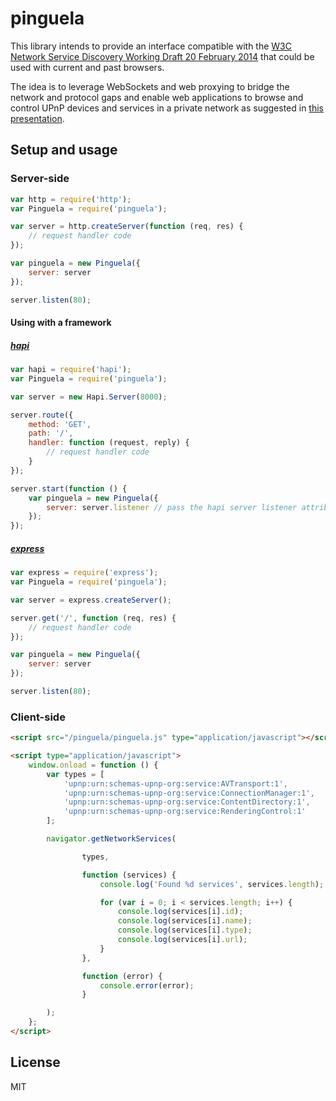 # pinguela

This library intends to provide an interface compatible with the [W3C Network Service Discovery Working Draft 20 February 2014](http://www.w3.org/TR/2014/WD-discovery-api-20140220/) that could be used with current and past browsers.

The idea is to leverage WebSockets and web proxying to bridge the network and protocol gaps and enable web applications to browse and control UPnP devices and services in a private network as suggested in [this presentation](http://www.slideshare.net/RodrigoFernandez33/javascript-powering-the-dream-of-the-connected-home).

## Setup and usage

### Server-side

```javascript
var http = require('http');
var Pinguela = require('pinguela');

var server = http.createServer(function (req, res) {
    // request handler code
});

var pinguela = new Pinguela({
    server: server
});

server.listen(80);
```

#### Using with a framework

##### [hapi](https://github.com/spumko/hapi)

```javascript
var hapi = require('hapi');
var Pinguela = require('pinguela');

var server = new Hapi.Server(8000);

server.route({
    method: 'GET',
    path: '/',
    handler: function (request, reply) {
        // request handler code
    }
});

server.start(function () {
    var pinguela = new Pinguela({
        server: server.listener // pass the hapi server listener attribute
    });
});
```

##### [express](https://github.com/visionmedia/express)

```javascript
var express = require('express');
var Pinguela = require('pinguela');

var server = express.createServer();

server.get('/', function (req, res) {
    // request handler code
});

var pinguela = new Pinguela({
    server: server
});

server.listen(80);
```

### Client-side

```html
<script src="/pinguela/pinguela.js" type="application/javascript"></script>

<script type="application/javascript">
    window.onload = function () {
        var types = [
            'upnp:urn:schemas-upnp-org:service:AVTransport:1',
            'upnp:urn:schemas-upnp-org:service:ConnectionManager:1',
            'upnp:urn:schemas-upnp-org:service:ContentDirectory:1',
            'upnp:urn:schemas-upnp-org:service:RenderingControl:1'
        ];

        navigator.getNetworkServices(

                types,

                function (services) {
                    console.log('Found %d services', services.length);

                    for (var i = 0; i < services.length; i++) {
                        console.log(services[i].id);
                        console.log(services[i].name);
                        console.log(services[i].type);
                        console.log(services[i].url);
                    }
                },

                function (error) {
                    console.error(error);
                }

        );
    };
</script>
```

## License

MIT
